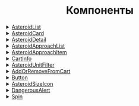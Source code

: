 <h1 align="center">Компоненты</h1>

<details>
  <summary><a href="../src/entities/asteroid/ui/asteroid-list/index.tsx">AsteroidList</a></summary>

> Назначение: вывод списка астероидов

#### Properties

```
items: NearEarthObject[] - массив астероидов
innerRef?: React.LegacyRef<HTMLLIElement> - ссылка на Ref из Intersection Observer для определения последнего элемента списка (для работы подгрузки при скроллинге)
showOrderButton?: boolean - состояние отображения кнопки "ЗАКАЗАТЬ"
```

### Использование

```
const Page = () => {
  const { ref, inView } = useInView({ root: null, threshold: 1 });

  const [asteroids, setAsteroids] = useState([]);

  useEffect(() => {
    fetch('https://example.com/asteroids').then((res) => res.json()).then((data) => setAsteroids(data));
  }, []);

  return (
    <>
      {
        !!asteroids.length && <AsteroidList items={asteroids} innerRef={ref} showOrderButton={true} />
      }
    </>
  );
};
```

</details>

<details>
  <summary><a href="../src/entities/asteroid/ui/asteroid-card/index.tsx">AsteroidCard</a></summary>

> Назначение: карточка с описанием астероида

#### Properties

```
item: NearEarthObject - объект астероида для отображения
showOrderButton: boolean - состояние отображения кнопки "ЗАКАЗАТЬ"
```

### Использование

```
export const List = () => {
  return (
    <ul>
      {items.map((asteroid, idx) => (
        <li key={asteroid.id}>
          <AsteroidCard item={asteroid} showOrderButton={true} />
        </li>
      ))}
    </ul>
  );
};

```

</details>

<details>
  <summary><a href="../src/entities/asteroid/ui/asteroid-detail/index.tsx">AsteroidDetail</a></summary>

> Назначение: информация об астероиде

#### Properties

```
 item: NearEarthObject - объект астероида
```

### Использование

```
const Page = () => {

  const [asteroid, setAsteroid] = useState({});

  useEffect(() => {
    fetch('http://example.com/asteroid').then((res) => res.json()).then((data) => setAsteroid(data));
  }, []);

  return (
    <>
      {
        asteroid && <AsteroidDetail item={asteroid} />
      }
    </>
  );
};
```

</details>

<details>
  <summary><a href="../src/entities/asteroid/ui/asteroid-approach-list/index.tsx">AsteroidApproachList</a></summary>

> Назначение: список сближений астероида

#### Properties

```
data: CloseApproachData[] - массив сближений астероида
```

### Использование

```
const Page = () => {

  const [asteroid, setAsteroid] = useState({});

  useEffect(() => {
    fetch('http://example.com/asteroid').then((res) => res.json()).then((data) => setAsteroid(data));
  }, []);

  return (
    <>
      {
        asteroid && <AsteroidApproachList data={asteroid.close_approach_data} />
      }
    </>
  );
};
```

</details>

<details>
  <summary><a href="../src/entities/asteroid/ui/asteroid-approach-item/index.tsx">AsteroidApproachItem</a></summary>

> Назначение: информация о сближении с астероидом

#### Properties

```
item: CloseApproachData - объект сближения с астероидом;
```

### Использование

```
const Page = () => {
  const [asteroid, setAsteroid] = useState({});

  useEffect(() => {
    fetch('http://example.com/asteroid').then((res) => res.json()).then((data) => setAsteroid(data));
  }, []);

  return (
    <ul>
      {asteroid && asteroid.close_approach_data.map((item) => (
        <li>
          <AsteroidApproachItem item={item} />
        </li>
      ))}
    </ul>
  );
};
```

</details>

<details>
  <summary><a href="../src/entities/cart/ui/cart-info/index.tsx">CartInfo</a></summary>

> Назначение: виджет счетчика корзины

### Использование

```
const Page = () => {

  return (
    <CartInfo />
  );
};
```

</details>

<details>
  <summary><a href="../src/features/asteroids-unit-filter/ui.tsx">AsteroidUnitFilter</a></summary>

> Назначение: выбор единиц измерения значений астероида. В зависимости от выбранного типа (type) доступен набор значений единиц измерения (units). Выберите значения (units) для отображения. Первое значение в списке указывается значение по умолчанию.

> Настройки: конфигурационный файл (см. [config](../src/features/asteroids-unit-filter/config.ts)). В конфигурационном файле можно указать текст единиц измерения для отображения, а также указать значение по умолчанию.

> ВАЖНО: выбранное значение хранится в state-менеджере и распространяется на всё приложение. Если вы хотите сбросить выбранное значение используйте `reset()` из хука `useUnit()`.

#### Properties

```
type: 'distance' | 'velocity' | 'diameter' - тип единиц измерения
units: ['astronomical' | 'lunar' | 'kilometers' | 'miles' | 'kilometers_per_second' | 'kilometers_per_hour' | 'miles_per_hour' | 'meters' | 'miles' | 'feet'] - массив единиц измерения (каждому типу соответствуют свои единицы измерения)
```

### Использование

```
const Page = () => {

  return (
    <AsteroidUnitFilter type='distance' units={['astronomical', 'lunar', 'kilometers', 'miles']} />
  );
};
```

</details>

<details>
  <summary><a href="../src/features/add-to-cart/ui.tsx">AddOrRemoveFromCart</a></summary>

> Назначение: добавление или удаление объекта из корзины

#### Properties

```
item: NearEarthObject - объект астероида
```

### Использование

```
const Page = () => {

  const [asteroid, setAsteroid] = useState({});

  useEffect(() => {
    fetch('http://example.com/asteroid').then((res) => res.json()).then((data) => setAsteroid(data));
  }, []);

  return (
    <>
      {
        asteroid && <AddOrRemoveFromCart item={asteroid}>
      }
    </>
  );
};
```

</details>

<details>
  <summary><a href="../src/shared/ui/button/index.tsx">Button</a></summary>

> Назначение: UI кнопки

#### Properties

```
size: 'small' | 'large' - размер кнопки
variant: 'sent' | 'order' | 'cart' - вариант отображения кнопки
children: React.ReactNode - дочерний узел
```

### Использование

```
const Page = () => {

  return (
    <Button size='small' variant='order'>Заказать</Button>
  );
};
```

</details>

<details>
  <summary><a href="../src/shared/ui/asteroid-size-icon/index.tsx">AsteroidSizeIcon</a></summary>

> Назначение: отображение иконки астероида в зависимости от его размера (диаметра)

#### Properties

```
value: number - значение диаметра астероида
bigSize: number - значение, при котором будет отображаться большой размер икони
```

### Использование

```
const Page = () => {

  const [asteroid, setAsteroid] = useState({});

  useEffect(() => {
    fetch('http://example.com/asteroid').then((res) => res.json()).then((data) => setAsteroid(data));
  }, []);

  return (
    <>
      {
        asteroid && <AsteroidSizeIcon value={asteroid.estimated_diameter.meters.estimated_diameter_max} bigSize={150} />
      }
    </>
  );
};
```

</details>

<details>
  <summary><a href="../src/shared/ui/dangerous-alert/index.tsx">DangerousAlert</a></summary>

> Назначение: отображение информационного сообщения об опасности

### Использование

```
const Page = () => {

  const [asteroid, setAsteroid] = useState({});

  useEffect(() => {
    fetch('http://example.com/asteroid').then((res) => res.json()).then((data) => setAsteroid(data));
  }, []);

  return (
    <>
      {
        asteroid && asteroid.is_potentially_hazardous_asteroid && <DangerousAlert />
      }
    </>
  );
};
```

</details>

<details>
  <summary><a href="../src/shared/ui/spin/index.tsx">Spin</a></summary>

> Назначение: UI прелоадер

### Использование

```
const Page = () => {

  const [asteroid, setAsteroid] = useState({});
  const [isLoading, setIsLoading] = useState(false);

  useEffect(() => {
    if (!isLoading) {
      setIsLoading(true);
      fetch('http://example.com/asteroid').then((res) => res.json()).then((data) => setAsteroid(data)).finally(() => setIsLoading(false));
    }
  }, []);

  return (
    <>
      {
        isLoading && <Spin />
      }
    </>
  );
};
```

</details>
